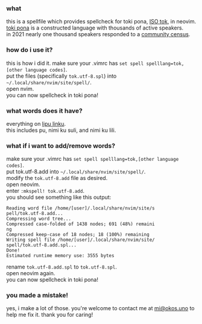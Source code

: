 ### what

this is a spellfile which provides spellcheck for toki pona, [ISO tok](https://iso639-3.sil.org/code/tok), in neovim.  
[toki pona](https://tokipona.org/) is a constructed language with thousands of active speakers.  
in 2021 nearly one thousand speakers responded to a [community census](https://tokiponacensus.github.io/results/).  

### how do i use it?

this is how i did it.
make sure your .vimrc has `set spell spelllang=tok,[other language codes]`.  
put the files (specifically `tok.utf-8.spl`) into `~/.local/share/nvim/site/spell/`.  
open nvim.  
you can now spellcheck in toki pona!  

### what words does it have?

everything on [lipu linku](https://lipu-linku.github.io/).  
this includes pu, nimi ku suli, and nimi ku lili.  

### what if i want to add/remove words?

make sure your .vimrc has `set spell spelllang=tok,[other language codes]`.  
put tok.utf-8.add into `~/.local/share/nvim/site/spell/`.  
modify the `tok.utf-8.add` file as desired.  
open neovim.  
enter `:mkspell! tok.utf-8.add`.  
you should see something like this output:  

```
Reading word file /home/[user]/.local/share/nvim/site/s
pell/tok.utf-8.add...
Compressing word tree...
Compressed case-folded of 1438 nodes; 691 (48%) remaini
ng
Compressed keep-case of 18 nodes; 18 (100%) remaining
Writing spell file /home/[user]/.local/share/nvim/site/
spell/tok.utf-8.add.spl...
Done!
Estimated runtime memory use: 3555 bytes
```

rename `tok.utf-8.add.spl` to `tok.utf-8.spl`.  
open neovim again.  
you can now spellcheck in toki pona!  

### you made a mistake!

yes, i make a lot of those.
you're welcome to contact me at [mi@okos.uno](mailto:mi@okos.uno) to help me fix it.
thank you for caring!
